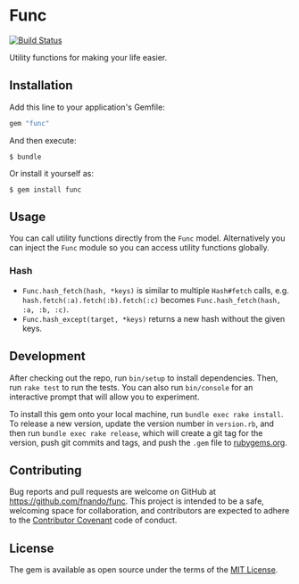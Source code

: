 # Func

[![Build Status](https://travis-ci.org/fnando/func.svg?branch=master)](https://travis-ci.org/fnando/func)

Utility functions for making your life easier.

## Installation

Add this line to your application's Gemfile:

```ruby
gem "func"
```

And then execute:

    $ bundle

Or install it yourself as:

    $ gem install func

## Usage

You can call utility functions directly from the `Func` model. Alternatively you can inject the `Func` module so you can access utility functions globally.

### Hash

- `Func.hash_fetch(hash, *keys)` is similar to multiple `Hash#fetch` calls, e.g. `hash.fetch(:a).fetch(:b).fetch(:c)` becomes `Func.hash_fetch(hash, :a, :b, :c)`.
- `Func.hash_except(target, *keys)` returns a new hash without the given keys.

## Development

After checking out the repo, run `bin/setup` to install dependencies. Then, run `rake test` to run the tests. You can also run `bin/console` for an interactive prompt that will allow you to experiment.

To install this gem onto your local machine, run `bundle exec rake install`. To release a new version, update the version number in `version.rb`, and then run `bundle exec rake release`, which will create a git tag for the version, push git commits and tags, and push the `.gem` file to [rubygems.org](https://rubygems.org).

## Contributing

Bug reports and pull requests are welcome on GitHub at https://github.com/fnando/func. This project is intended to be a safe, welcoming space for collaboration, and contributors are expected to adhere to the [Contributor Covenant](http://contributor-covenant.org) code of conduct.

## License

The gem is available as open source under the terms of the [MIT License](http://opensource.org/licenses/MIT).
